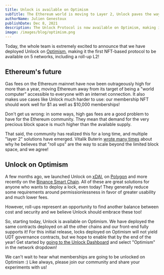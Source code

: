 ```yaml
---
title: Unlock is available on Optimism
subTitle: The Ethereum world is moving to Layer 2, Unlock paves the way
authorName: Julien Genestoux
publishDate: Dec 8, 2021
description: The Unlock Protocol is now available on Optimism, making it the first NFT-based protocol to be available on 5 networks, including a roll-up L2!
image: /images/blog/optimism.png
---
```


Today, the whole team is extremely excited to announce that we have deployed Unlock on [Optimism](https://www.optimism.io/about), making it the first NFT-based protocol to be available on 5 networks, including a roll-up L2!

## Ethereum's future

Gas fees on the Ethereum mainnet have now been outrageously high for more than a year, moving Ethereum away from its target of being a "world computer" accessible to everyone with an internet connection. It also makes use cases like Unlock much harder to use: our membership NFT should work well for $1 as well as $10,000 memberships!

Don't get us wrong: in some ways, high gas fees are a good problem to have for the Ethereum community. They mean that demand for the very precious block space is much higher than the available supply.

That said, the community has realized this for a long time, and multiple "layer 2" solutions have emerged. Vitalik Buterin [wrote many times](https://vitalik.ca/general/2021/12/06/endgame.html) about why he believes that "roll ups" are the way to scale beyond the limited block space, and we agree!


## Unlock on Optimism

A few months ago, we launched Unlock on [xDAI](/blog/xdai), on [Polygon](/blog/unlock-on-polygon) and more recently on the [Binance Smart Chain](/blog/binance-smart-chain). All of these are great solutions for anyone who wants to deploy a lock, even today! They generally reduce some requirements around permissionlessness in favor of greater usability and much lower fees.

However, roll-ups represent an opportunity to find another balance between cost and security and we believe Unlock should embrace these too!

So, starting today, Unlock is available on Optimism. We have deployed the same contracts deployed on all the other chains and our front-end fully supports it! For this initial release, locks deployed on Optimism will not yield UDT governance contracts, but we hope to enable that by the end of the year! Get started by [going to the Unlock Dashboard](https://app.unlock-protocol.com/dashboard) and select "Optimism" in the network dropdown!

We can't wait to hear what memberships are going to be unlocked on Optimism :) Like always, please join our community and share your experiments with us!

